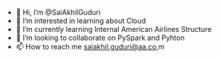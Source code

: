 - 👋 Hi, I’m @SaiAkhilGuduri
- 👀 I’m interested in learning about Cloud
- 🌱 I’m currently learning Internal American Airlines Structure
- 💞️ I’m looking to collaborate on PySpark and Pyhton
- 📫 How to reach me saiakhil.guduri@aa.co,m

<!---
SaiAkhilGuduri/SaiAkhilGuduri is a ✨ special ✨ repository because its `README.md` (this file) appears on your GitHub profile.
You can click the Preview link to take a look at your changes.
--->
